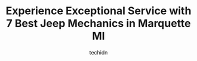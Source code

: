 ---
layout: ampstory
image: https://images.unsplash.com/photo-1637160969718-6618307797f4?ixlib=rb-4.0.3&ixid=MnwxMjA3fDB8MHxwaG90by1wYWdlfHx8fGVufDB8fHx8&auto=format&fit=crop&w=640&h=853&q=80
author: techidn
featured: false
description: Experience the excellence of automotive service by visiting the 7 best Jeep Mechanic in Marquette MI, USA. With their expertise, attention to detail, and commitment to customer satisfaction,
title: Experience Exceptional Service with 7 Best Jeep Mechanics in Marquette MI
cover:
   title: Experience Exceptional Service with 7 Best Jeep Mechanics in Marquette MI
   subtitle: Rickpate
   background: https://images.unsplash.com/photo-1637160969718-6618307797f4?ixlib=rb-4.0.3&ixid=MnwxMjA3fDB8MHxwaG90by1wYWdlfHx8fGVufDB8fHx8&auto=format&fit=crop&w=640&h=853&q=80

pages: 
 - layout: thirds
   top: <h1>#1 Joes Automotive Repair</h1>
   bottom: "<p>Joes Auto on Lakeshore drive recently fully overhauled the steering components, suspension, and drive axles on my 1996 Toyota Previa ALLTRAC SC. It feels like a new vehi</p>"
   background: https://www.knot35.com/toplist/wp-content/uploads/2023/06/best-jeep-mechanic-1-in-marquette-mi-1685841653.jpeg
   backgroundblur: true
 - layout: thirds
   top: <h1>#2 Riverside Auto Mall</h1>
   bottom: "<p>3330 US Highway 41 West, Marquette, MI 49855, United States</p>"
   background: https://www.knot35.com/toplist/wp-content/uploads/2023/06/best-jeep-mechanic-2-in-marquette-mi-1685841654.jpeg
   cta:
      link: https://www.knot35.com/toplist/experience-exceptional-service-with-7-best-jeep-mechanics-in-marquette-mi/
      text: Experience Exceptional Service with 7 Best Jeep Mechanics in Marquette MI
 - layout: thirds
   top: <h1>#3 Mr. Tire</h1>
   bottom: "<p>800 W Washington St, Marquette, MI 49855, United States</p>"
   background: https://www.knot35.com/toplist/wp-content/uploads/2023/06/best-jeep-mechanic-3-in-marquette-mi-1685841655.jpeg
   cta:
      link: https://www.knot35.com/toplist/experience-exceptional-service-with-7-best-jeep-mechanics-in-marquette-mi/
      text: Experience Exceptional Service with 7 Best Jeep Mechanics in Marquette MI
 - layout: thirds
   top: <h1>#4 Southside Automotive Inc</h1>
   bottom: "<p>6580 US Hwy 41, Marquette, MI 49855, United States</p>"
   background: https://images.unsplash.com/photo-1552083974-186346191183?ixlib=rb-4.0.3&ixid=MnwxMjA3fDB8MHxwaG90by1wYWdlfHx8fGVufDB8fHx8&auto=format&fit=crop&w=640&h=853&q=80
   cta:
      link: https://www.knot35.com/toplist/experience-exceptional-service-with-7-best-jeep-mechanics-in-marquette-mi/
      text: Experience Exceptional Service with 7 Best Jeep Mechanics in Marquette MI
 - layout: thirds
   top: <h1>#5 Jons Auto</h1>
   bottom: "<p>730 W Washington St, Marquette, MI 49855, United States</p>"
   background: https://images.unsplash.com/photo-1567360425618-1594206637d2?ixlib=rb-4.0.3&ixid=MnwxMjA3fDB8MHxwaG90by1wYWdlfHx8fGVufDB8fHx8&auto=format&fit=crop&w=640&h=853&q=80
   cta:
      link: https://www.knot35.com/toplist/experience-exceptional-service-with-7-best-jeep-mechanics-in-marquette-mi/
      text: Experience Exceptional Service with 7 Best Jeep Mechanics in Marquette MI
 - layout: thirds
   top: <h1>#6 Quality Car Care Center</h1>
   bottom: "<p>1101 S Front St, Marquette, MI 49855, United States</p>"
   background: https://images.unsplash.com/photo-1547366785-564103df7e13?ixlib=rb-4.0.3&ixid=MnwxMjA3fDB8MHxwaG90by1wYWdlfHx8fGVufDB8fHx8&auto=format&fit=crop&w=640&h=853&q=80
   cta:
      link: https://www.knot35.com/toplist/experience-exceptional-service-with-7-best-jeep-mechanics-in-marquette-mi/
      text: Experience Exceptional Service with 7 Best Jeep Mechanics in Marquette MI
 - layout: thirds
   top: <h1>#7 Silas Auto & Truck Services</h1>
   bottom: "<p>250 W Hampton St, Marquette, MI 49855, United States</p>"
   background: https://images.unsplash.com/photo-1553949345-eb786bb3f7ba?ixlib=rb-4.0.3&ixid=MnwxMjA3fDB8MHxwaG90by1wYWdlfHx8fGVufDB8fHx8&auto=format&fit=crop&w=640&h=853&q=80
   cta:
      link: https://www.knot35.com/toplist/experience-exceptional-service-with-7-best-jeep-mechanics-in-marquette-mi/
      text: Experience Exceptional Service with 7 Best Jeep Mechanics in Marquette MI
 - layout: thirds
   middle: Continue reading...
   background: https://images.unsplash.com/photo-1608411404720-c8f0417bcdba?ixlib=rb-4.0.3&ixid=MnwxMjA3fDB8MHxwaG90by1wYWdlfHx8fGVufDB8fHx8&auto=format&fit=crop&w=640&h=853&q=80
   cta:
      link: https://www.knot35.com/toplist/experience-exceptional-service-with-7-best-jeep-mechanics-in-marquette-mi/
      text: Experience Exceptional Service with 7 Best Jeep Mechanics in Marquette MI
      
---